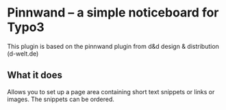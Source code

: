 # Pinnwand – a simple noticeboard for Typo3

This plugin is based on the pinnwand plugin from d&d design & distribution (d-welt.de)

## What it does

Allows you to set up a page area containing short text snippets or links or images. The snippets can be ordered.
